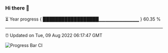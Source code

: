 ### Hi there 👋

⏳ Year progress { ██████████████████▁▁▁▁▁▁▁▁▁▁▁▁ } 60.35 %

---

⏰ Updated on Tue, 09 Aug 2022 06:17:47 GMT

![Progress Bar CI](https://github.com/liununu/liununu/workflows/Progress%20Bar%20CI/badge.svg)
